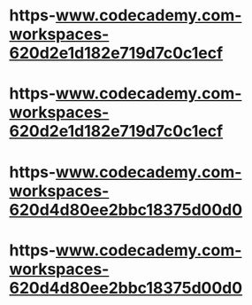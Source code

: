 # https-www.codecademy.com-workspaces-620d2e1d182e719d7c0c1ecf
# https-www.codecademy.com-workspaces-620d2e1d182e719d7c0c1ecf
# https-www.codecademy.com-workspaces-620d4d80ee2bbc18375d00d0
# https-www.codecademy.com-workspaces-620d4d80ee2bbc18375d00d0
